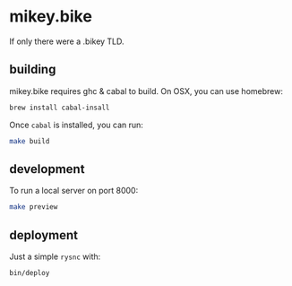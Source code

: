 # mikey.bike

If only there were a .bikey TLD.

## building

mikey.bike requires ghc & cabal to build. On OSX, you can use
homebrew:

```sh
brew install cabal-insall
```

Once `cabal` is installed, you can run:

```sh
make build
```

## development

To run a local server on port 8000:

```sh
make preview
```

## deployment

Just a simple `rysnc` with:

```sh
bin/deploy
```
